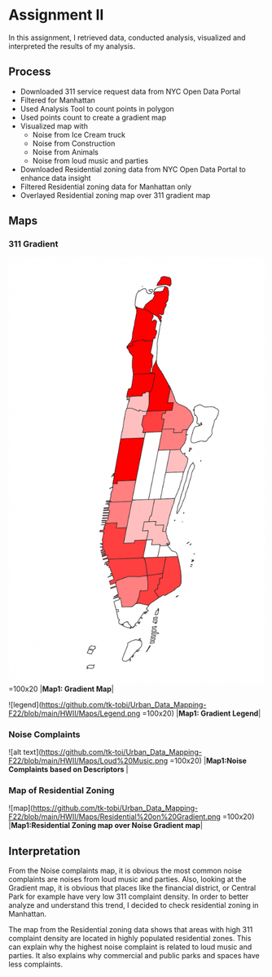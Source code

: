 

# Assignment II

In this assignment, I retrieved data, conducted analysis, visualized and interpreted the results of my analysis.

## Process

* Downloaded 311 service request data from NYC Open Data Portal
* Filtered for Manhattan
* Used Analysis Tool to count points in polygon
* Used points count to create a gradient map
* Visualized map with
     * Noise from Ice Cream truck
     * Noise from Construction
     * Noise from Animals
     * Noise from loud music and parties
* Downloaded Residential zoning data from NYC Open Data Portal to enhance data insight
* Filtered Residential zoning data for Manhattan only
* Overlayed Residential zoning map over 311 gradient map
  




## Maps
### 311 Gradient
![map](https://github.com/tk-tobi/Urban_Data_Mapping-F22/blob/main/HWII/Maps/Gradient.png) =100x20
|<b>Map1: Gradient Map</b>|

![legend](https://github.com/tk-tobi/Urban_Data_Mapping-F22/blob/main/HWII/Maps/Legend.png   =100x20)
|<b>Map1: Gradient Legend</b>|

### Noise Complaints
![alt text](https://github.com/tk-toi/Urban_Data_Mapping-F22/blob/main/HWII/Maps/Loud%20Music.png   =100x20)
|<b>Map1:Noise Complaints based on Descriptors </b>|


### Map of Residential Zoning
![map](https://github.com/tk-tobi/Urban_Data_Mapping-F22/blob/main/HWII/Maps/Residential%20on%20Gradient.png   =100x20)
|<b>Map1:Residential Zoning map over Noise Gradient map</b>|

## Interpretation 

From the Noise complaints map, it is obvious the most common noise complaints are noises from loud music and parties. Also, looking at the Gradient map, it is obvious that places like the financial district, or Central Park for example have very low 311 complaint density. In order to better analyze and understand this trend, I decided to check residential zoning in Manhattan. 

The map from the Residential zoning data shows that areas with high 311 complaint density are located in highly populated residential zones. This can explain why the highest noise complaint is related to loud music and parties. It also explains why commercial and public parks and spaces have less complaints.

